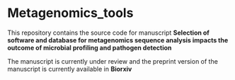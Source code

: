 # Metagenomics_tools

This repository contains the source code for manuscript 
**Selection of software and database for metagenomics sequence analysis impacts the outcome of microbial profiling and pathogen detection**

The manuscript is currently under review and the preprint version of the manuscript is currently available in **Biorxiv**
